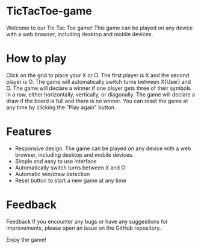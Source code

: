 # TicTacToe-game

Welcome to our Tic Tac Toe game! This game can be played on any device with a web browser, including desktop and mobile devices.

# How to play
 Click on the grid to place your X or O.
 The first player is X and the second player is O.
 The game will automatically switch turns between X(User) and O.
 The game will declare a winner if one player gets three of their symbols in a row, either horizontally, vertically, or diagonally.
 The game will declare a draw if the board is full and there is no winner.
 You can reset the game at any time by clicking the "Play again" button.

# Features
* Responsive design: The game can be played on any device with a web browser, including desktop and mobile devices.
* Simple and easy to use interface
* Automatically switch turns between X and O
* Automatic win/draw detection
* Reset button to start a new game at any time

# Feedback
Feedback
If you encounter any bugs or have any suggestions for improvements, please open an issue on the GitHub repository.

Enjoy the game!
